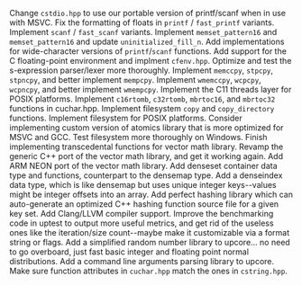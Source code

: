 Change `cstdio.hpp` to use our portable version of printf/scanf when in use with MSVC.
Fix the formatting of floats in `printf` / `fast_printf` variants.
Implement `scanf` / `fast_scanf` variants.
Implement `memset_pattern16` and `memset_pattern16` and update `uninitialized_fill_n`.
Add implementations for wide-character versions of `printf`/`scanf` functions.
Add support for the C floating-point environment and implment `cfenv.hpp`.
Optimize and test the s-expression parser/lexer more thoroughly.
Implement `memccpy`, `stpcpy`, `stpncpy`, and better implement `mempcpy`.
Implement `wmemccpy`, `wcpcpy`, `wcpncpy`, and better implement `wmempcpy`.
Implement the C11 threads layer for POSIX platforms.
Implement `c16rtomb`, `c32rtomb`, `mbrtoc16`, and `mbrtoc32` functions in cuchar.hpp.
Implement filesystem `copy` and `copy_directory` functions.
Implement filesystem for POSIX platforms.
Consider implementing custom version of atomics library that is more optimized for MSVC and GCC.
Test filesystem more thoroughly on Windows.
Finish implementing transcedental functions for vector math library.
Revamp the generic C++ port of the vector math library, and get it working again.
Add ARM NEON port of the vector math library.
Add denseset container data type and functions, counterpart to the densemap type.
Add a denseindex data type, which is like densemap but uses unique integer keys--values might be integer offsets into an array.
Add perfect hashing library which can auto-generate an optimized C++ hashing function source file for a given key set.
Add Clang/LLVM compiler support.
Improve the benchmarking code in uptest to output more useful metrics, and get rid of the useless ones like the iteration/size count--maybe make it customizable via a format string or flags.
Add a simplified random number library to upcore... no need to go overboard, just fast basic integer and floating point normal distributions.
Add a command line arguments parsing library to upcore.
Make sure function attributes in `cuchar.hpp` match the ones in `cstring.hpp`.
